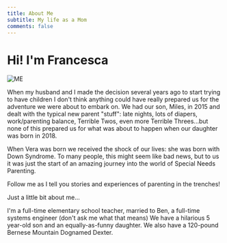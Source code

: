 ```yaml
---
title: About Me
subtitle: My life as a Mom
comments: false
---
```


# Hi! I'm Francesca

![ME](/about/about.jpg)

When my husband and I made the decision several years ago to start trying to have children I don't think anything could have really prepared us for the adventure we were about to embark on.  We had our son, Miles, in 2015 and dealt with the typical new parent "stuff": late nights, lots of diapers, work/parenting balance, Terrible Twos, even more Terrible Threes...but none of this prepared us for what was about to happen when our daughter was born in 2018.

When Vera was born we received the shock of our lives: she was born with Down Syndrome.  To many people, this might seem like bad news, but to us it was just the start of an amazing journey into the world of Special Needs Parenting.

Follow me as I tell you stories and experiences of parenting in the trenches!


Just a little bit about me...

I'm a full-time elementary school teacher, married to Ben, a full-time systems engineer (don't ask me what that means)  We have a hilarious 5 year-old son and an equally-as-funny daughter.  We also have a 120-pound Bernese Mountain Dognamed Dexter.  